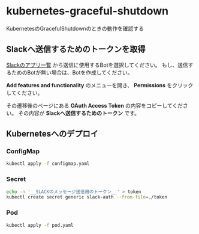 # kubernetes-graceful-shutdown

KubernetesのGracefulShutdownのときの動作を確認する

## Slackへ送信するためのトークンを取得

[Slackのアプリ一覧](https://api.slack.com/apps) から送信に使用するBotを選択してください。
もし、送信するためのBotが無い場合は、Botを作成してください。

**Add features and functionality** のメニューを開き、 **Permissions** をクリックしてください。

その遷移後のページにある **OAuth Access Token** の内容をコピーしてください。
その内容が **Slackへ送信するためのトークン** です。

## Kubernetesへのデプロイ

### ConfigMap

```.sh
kubectl apply -f configmap.yaml
```

### Secret

```.sh
echo -n '__SLACKのメッセージ送信用のトークン__' > token
kubectl create secret generic slack-auth --from-file=./token
```

### Pod

```.sh
kubectl apply -f pod.yaml
```
